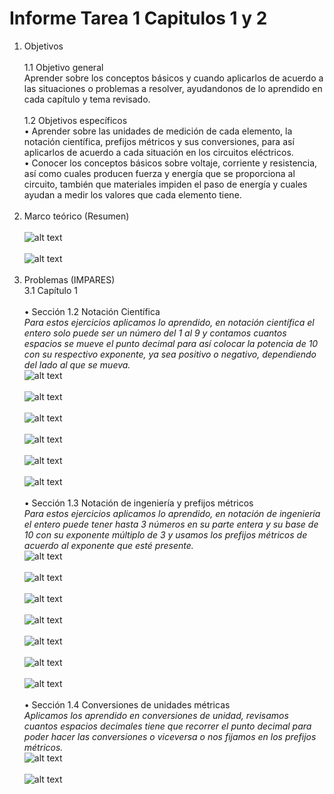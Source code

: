 # Informe Tarea 1 Capitulos 1 y 2
1. Objetivos   <br />  
1.1 Objetivo general<br />
Aprender sobre los conceptos básicos y cuando aplicarlos de acuerdo a las situaciones o problemas a resolver, ayudandonos de lo aprendido en cada capítulo y tema revisado.<br /><br />
1.2 Objetivos específicos<br />
•	Aprender sobre las unidades de medición de cada elemento, la notación científica, prefijos métricos y sus conversiones, para así aplicarlos de acuerdo a cada situación en los circuitos eléctricos.<br />
•	Conocer los conceptos básicos sobre voltaje, corriente y resistencia, así como cuales producen fuerza y energía que se proporciona al circuito, también que materiales impiden el paso de energía y cuales ayudan a medir los valores que cada elemento tiene.<br /><br />
2. Marco teórico (Resumen)<br /><br />
![alt text](https://github.com/adtumbaco1/Informe-Tarea-1/blob/main/Teoria%20Cap%201.PNG)<br /><br />
![alt text](https://github.com/adtumbaco1/Informe-Tarea-1/blob/main/Teoria%20cap%202.jpg)<br /><br />
3. Problemas (IMPARES)<br />
3.1 Capítulo 1<br /><br />
•	Sección 1.2 Notación Científica<br />
<em>Para estos ejercicios aplicamos lo aprendido, en notación científica el entero solo puede ser un número del 1 al 9 y contamos cuantos espacios se mueve el punto decimal para así colocar la potencia de 10 con su respectivo exponente, ya sea positivo o negativo, dependiendo del lado al que se mueva.</em><br />
![alt text](https://github.com/adtumbaco1/Informe-Tarea-1/blob/main/Ejercicio%201%20cap%201.PNG)<br /><br />
![alt text](https://github.com/adtumbaco1/Informe-Tarea-1/blob/main/Ejercicio%203%20cap%201.PNG)<br /><br />
![alt text](https://github.com/adtumbaco1/Informe-Tarea-1/blob/main/Ejercicio%205%20cap%201.PNG)<br /><br />
![alt text](https://github.com/adtumbaco1/Informe-Tarea-1/blob/main/Ejercicio%207%20cap%201.PNG)<br /><br />
![alt text](https://github.com/adtumbaco1/Informe-Tarea-1/blob/main/Ejercicio%209%20cap%201.PNG)<br /><br />
![alt text](https://github.com/adtumbaco1/Informe-Tarea-1/blob/main/Ejercicio%2011%20cap%201.PNG)<br /><br />
•	Sección 1.3 Notación de ingeniería y prefijos métricos<br />
<em>Para estos ejercicios aplicamos lo aprendido, en notación de ingeniería el entero puede tener hasta 3 números en su parte entera y su base de 10 con su exponente múltiplo de 3 y usamos los prefijos métricos de acuerdo al exponente que esté presente.</em><br />
![alt text](https://github.com/adtumbaco1/Informe-Tarea-1/blob/main/Ejercicio%2011%20cap%201.PNG)<br /><br />
![alt text](https://github.com/adtumbaco1/Informe-Tarea-1/blob/main/Ejercicio%2011%20cap%201.PNG)<br /><br />
![alt text](https://github.com/adtumbaco1/Informe-Tarea-1/blob/main/Ejercicio%2011%20cap%201.PNG)<br /><br />
![alt text](https://github.com/adtumbaco1/Informe-Tarea-1/blob/main/Ejercicio%2011%20cap%201.PNG)<br /><br />
![alt text](https://github.com/adtumbaco1/Informe-Tarea-1/blob/main/Ejercicio%2011%20cap%201.PNG)<br /><br />
![alt text](https://github.com/adtumbaco1/Informe-Tarea-1/blob/main/Ejercicio%2011%20cap%201.PNG)<br /><br />
![alt text](https://github.com/adtumbaco1/Informe-Tarea-1/blob/main/Ejercicio%2011%20cap%201.PNG)<br /><br />
•	Sección 1.4 Conversiones de unidades métricas<br />
<em>Aplicamos los aprendido en conversiones de unidad, revisamos cuantos espacios decimales tiene que recorrer el punto decimal para poder hacer las conversiones o viceversa o nos fijamos en los prefijos métricos.</em><br />
![alt text](https://github.com/adtumbaco1/Informe-Tarea-1/blob/main/Ejercicio%2011%20cap%201.PNG)<br /><br />
![alt text](https://github.com/adtumbaco1/Informe-Tarea-1/blob/main/Ejercicio%2011%20cap%201.PNG)<br /><br />
